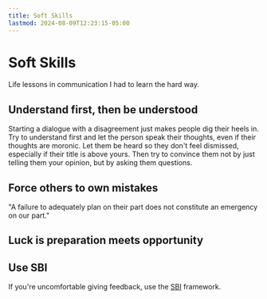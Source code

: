 ```yaml
---
title: Soft Skills
lastmod: 2024-08-09T12:23:15-05:00
---
```

# Soft Skills
Life lessons in communication I had to learn the hard way.
## Understand first, then be understood
Starting a dialogue with a disagreement just makes people dig their heels in. Try to understand first and let the person speak their thoughts, even if their thoughts are moronic. Let them be heard so they don't feel dismissed, especially if their title is above yours. Then try to convince them not by just telling them your opinion, but by asking them questions.
## Force others to own mistakes
"A failure to adequately plan on their part does not constitute an emergency on our part."
## Luck is preparation meets opportunity
## Use SBI
If you're uncomfortable giving feedback, use the [SBI](https://www.ccl.org/articles/leading-effectively-articles/closing-the-gap-between-intent-vs-impact-sbii/) framework.